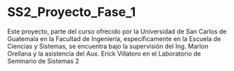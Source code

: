 # SS2_Proyecto_Fase_1
Este proyecto, parte del curso ofrecido por la Universidad de San Carlos de Guatemala en la Facultad de Ingeniería, específicamente en la Escuela de Ciencias y Sistemas, se encuentra bajo la supervisión del Ing. Marlon Orellana y la asistencia del Aux. Erick Villatoro en el Laboratorio de Seminario de Sistemas 2

